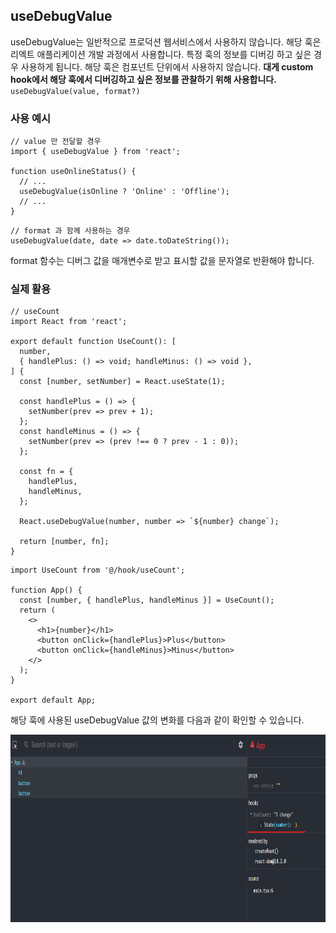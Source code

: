 ## useDebugValue

useDebugValue는 일반적으로 프로덕션 웹서비스에서 사용하지 않습니다. 해당 훅은 리엑트 애플리케이션 개발 과정에서 사용합니다. 특정 훅의 정보를 디버깅 하고 싶은 경우 사용하게 됩니다. 해당 훅은 컴포넌트 단위에서 사용하지 않습니다. **대게 custom hook에서 해당 훅에서 디버깅하고 싶은 정보를 관찰하기 위해 사용합니다.**
`useDebugValue(value, format?)`

### 사용 예시

```tsx
// value 만 전달할 경우
import { useDebugValue } from 'react';

function useOnlineStatus() {
  // ...
  useDebugValue(isOnline ? 'Online' : 'Offline');
  // ...
}
```

```tsx
// format 과 함께 사용하는 경우
useDebugValue(date, date => date.toDateString());
```
format 함수는 디버그 값을 매개변수로 받고 표시할 값을 문자열로 반환해야 합니다.


### 실제 활용 
```tsx
// useCount
import React from 'react';

export default function UseCount(): [
  number,
  { handlePlus: () => void; handleMinus: () => void },
] {
  const [number, setNumber] = React.useState(1);

  const handlePlus = () => {
    setNumber(prev => prev + 1);
  };
  const handleMinus = () => {
    setNumber(prev => (prev !== 0 ? prev - 1 : 0));
  };

  const fn = {
    handlePlus,
    handleMinus,
  };

  React.useDebugValue(number, number => `${number} change`);

  return [number, fn];
}
```

```tsx
import UseCount from '@/hook/useCount';

function App() {
  const [number, { handlePlus, handleMinus }] = UseCount();
  return (
    <>
      <h1>{number}</h1>
      <button onClick={handlePlus}>Plus</button>
      <button onClick={handleMinus}>Minus</button>
    </>
  );
}

export default App;
```
해당 훅에 사용된 useDebugValue 값의 변화를 다음과 같이 확인할 수 있습니다. 

<img src="./useDebugValue1.png" width="1200" height="300">